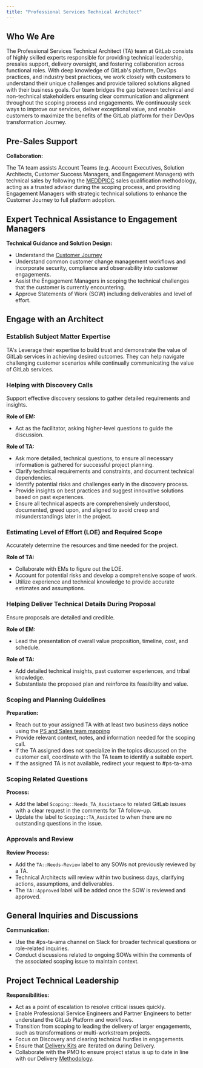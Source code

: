 ```yaml
---
title: "Professional Services Technical Architect"
---
```


## Who We Are

The Professional Services Technical Architect (TA) team at GitLab consists of highly skilled experts responsible for providing technical leadership, presales support, delivery oversight, and fostering collaboration across functional roles. With deep knowledge of GitLab's platform, DevOps practices, and industry best practices, we work closely with customers to understand their unique challenges and provide tailored solutions aligned with their business goals. Our team bridges the gap between technical and non-technical stakeholders ensuring clear communication and alignment throughout the scoping process and engagements.  We continuously seek ways to improve our services, deliver exceptional value, and enable customers to maximize the benefits of the GitLab platform for their DevOps transformation Journey.

## Pre-Sales Support

**Collaboration:**

The TA team assists Account Teams (e.g. Account Executives, Solution Architects, Customer Success Managers, and Engagement Managers) with technical sales by following the [MEDDPICC](/handbook/sales/meddppicc/) sales qualification methodology, acting as a trusted advisor during the scoping process, and providing Engagement Managers with strategic technical solutions to enhance the Customer Journey to full platform adoption.

## Expert Technical Assistance to Engagement Managers

**Technical Guidance and Solution Design:**

- Understand the [Customer Journey](/handbook/customer-success/customer-success-vision/#high-level-visual-of-gitlab-adoption-journey)
- Understand common customer change management workflows and incorporate security, compliance and observability into customer engagements.
- Assist the Engagement Managers in scoping the technical challenges that the customer is currently encountering.
- Approve Statements of Work (SOW) including deliverables and level of effort.

## Engage with an Architect

### Establish Subject Matter Expertise

TA's Leverage their expertise to build trust and demonstrate the value of GitLab services in achieving desired outcomes.  They can help navigate challenging customer scenarios while continually communicating the value of GitLab services.

### Helping with Discovery Calls

Support effective discovery sessions to gather detailed requirements and insights.

**Role of EM:**

- Act as the facilitator, asking higher-level questions to guide the discussion.

**Role of TA:**

- Ask more detailed, technical questions, to ensure all necessary information is gathered for successful project planning.
- Clarify technical requirements and constraints, and document technical dependencies.
- Identify potential risks and challenges early in the discovery process.
- Provide insights on best practices and suggest innovative solutions based on past experiences.
- Ensure all technical aspects are comprehensively understood, documented, greed upon, and aligned to avoid creep and misunderstandings later in the project.

### Estimating Level of Effort (LOE) and Required Scope

Accurately determine the resources and time needed for the project.

**Role of TA:**

- Collaborate with EMs to figure out the LOE.
- Account for potential risks and develop a comprehensive scope of work.
- Utilize experience and technical knowledge to provide accurate estimates and assumptions.

### Helping Deliver Technical Details During Proposal

Ensure proposals are detailed and credible.

**Role of EM:**

- Lead the presentation of overall value proposition, timeline, cost, and schedule.

**Role of TA:**

- Add detailed technical insights, past customer experiences, and tribal knowledge.
- Substantiate the proposed plan and reinforce its feasibility and value.

### Scoping and Planning Guidelines

**Preparation:**

- Reach out to your assigned TA with at least two business days notice using the [PS and Sales team mapping](https://docs.google.com/document/d/1sdehii3Eqp_CiYsGT3dDb0nKbbtwpxKQlni7t3ZgfCs/edit#heading=h.1er41qhhpoj5)
- Provide relevant context, notes, and information needed for the scoping call.
- If the TA assigned does not specialize in the topics discussed on the customer call, coordinate with the TA team to identify a suitable expert.
- If the assigned TA is not available, redirect your request to #ps-ta-ama

### Scoping Related Questions

**Process:**

- Add the label `Scoping::Needs_TA_Assistance` to related GitLab issues with a clear request in the comments for TA follow-up.
- Update the label to `Scoping::TA_Assisted` to when there are no outstanding questions in the issue.

### Approvals and Review

**Review Process:**

- Add the `TA::Needs-Review` label to any SOWs not previously reviewed by a TA.
- Technical Architects will review within two business days, clarifying actions, assumptions, and deliverables.
- The `TA::Approved` label will be added once the SOW is reviewed and approved.

## General Inquiries and Discussions

**Communication:**

- Use the #ps-ta-ama channel on Slack for broader technical questions or role-related inquiries.
- Conduct discussions related to ongoing SOWs within the comments of the associated scoping issue to maintain context.

## Project Technical Leadership

**Responsibilities:**

- Act as a point of escalation to resolve critical issues quickly.
- Enable Professional Service Engineers and Partner Engineers to better understand the GitLab Platform and workflows.
- Transition from scoping to leading the delivery of larger engagements, such as transformations or multi-workstream projects.
- Focus on Discovery and clearing technical hurdles in engagements.
- Ensure that [Delivery Kits](https://gitlab.com/gitlab-org/professional-services-automation/delivery-kits) are iterated on during Delivery.
- Collaborate with the PMO to ensure project status is up to date in line with our Delivery [Methodology](https://gitlab.com/gitlab-com/customer-success/professional-services-group/ps-leadership-team/ps-delivery-methodology/-/wikis/home).
